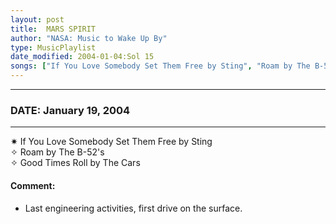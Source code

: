 ```yaml
---
layout: post
title:  MARS SPIRIT
author: "NASA: Music to Wake Up By"
type: MusicPlaylist
date_modified: 2004-01-04:Sol 15
songs: ["If You Love Somebody Set Them Free by Sting", "Roam by The B-52's", "Good Times Roll by The Cars"]
---
```


----
### DATE: January 19, 2004
----
✷ If You Love Somebody Set Them Free by Sting  &nbsp;<br />
✧ Roam by The B-52's  &nbsp;<br />
✧ Good Times Roll by The Cars

#### Comment:
* Last engineering activities, first drive on the surface.




<br/>
<center>
	<a target="_blank"
	   href="https://twitter.com/intent/tweet?hashtags=Space,NASA,Playlist,NASAWakeupCalls,SpaceProgram&text={{ page.author}}, '{{ page.songs.first }}' {{ page.title }}, {{ page.date | date: '%B %d, %Y' }}. {{ site.url }}{{ page.url }}&via=nasawakeupcalls"><i class="fab fa-twitter" alt="Tweet this page" style="font-size: 1.3em;"></i></a>
	&nbsp; 	<i class="fas fa-user-astronaut" style="font-size: 1.5em;"></i> &nbsp;
    <a id="custom_amazon_link"
       type="amzn" search="#"
       category="popular music">
    <i class="fab fa-amazon" style="font-size: 1.3em;"></i></a>
</center>

<!-- Randomly resolve an individual entry from a song array -->
<script src="/assets/javascript/seedrandom.min.js"></script>
<script>
  var wake_me_up = ["If You Love Somebody Set Them Free by Sting", "Roam by The B-52's", "Good Times Roll by The Cars"];
  var prng = new Math.seedrandom();
  function randomSong() {
    song = wake_me_up[Math.floor(Math.random() * wake_me_up.length)];
    var amazon_link = document.getElementById("custom_amazon_link");
    amazon_link.setAttribute("search", song);
  }
  window.onload = randomSong();
</script>
